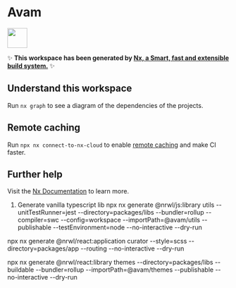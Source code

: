 # Avam

<a alt="Nx logo" href="https://nx.dev" target="_blank" rel="noreferrer"><img src="https://raw.githubusercontent.com/nrwl/nx/master/images/nx-logo.png" width="45"></a>

✨ **This workspace has been generated by [Nx, a Smart, fast and extensible build system.](https://nx.dev)** ✨

## Understand this workspace

Run `nx graph` to see a diagram of the dependencies of the projects.

## Remote caching

Run `npx nx connect-to-nx-cloud` to enable [remote caching](https://nx.app) and make CI faster.

## Further help

Visit the [Nx Documentation](https://nx.dev) to learn more.


1. Generate vanilla typescript lib
npx nx generate @nrwl/js:library utils --unitTestRunner=jest --directory=packages/libs --bundler=rollup --compiler=swc --config=workspace --importPath=@avam/utils --publishable --testEnvironment=node --no-interactive --dry-run

npx nx generate @nrwl/react:application curator --style=scss --directory=packages/app --routing --no-interactive --dry-run

npx nx generate @nrwl/react:library themes --directory=packages/libs --buildable --bundler=rollup --importPath=@avam/themes --publishable --no-interactive --dry-run 